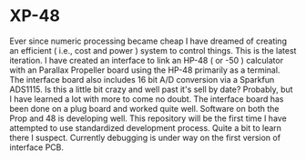# XP-48
Ever since numeric processing became cheap I have dreamed of creating an efficient ( i.e., cost and power ) system to control things.
This is the latest iteration.  I have created an interface to link an HP-48 ( or -50 ) calculator with an Parallax Propeller board using the HP-48 primarily as a terminal.  The interface board also includes 16 bit A/D conversion via a Sparkfun ADS1115.
Is this a little bit crazy and well past it's sell by date?  Probably, but I have learned a lot with more to come no doubt.
The interface board has been done on a plug board and worked quite well.  Software on both the Prop and 48 is developing well.  This repository will be the first time I have attempted to use standardized development process.  Quite a bit to learn there I suspect.
Currently debugging is under way on the first version of interface PCB.
